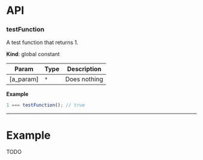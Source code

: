 # API

<a name="testFunction"></a>

### testFunction

A test function that returns 1.

**Kind**: global constant

| Param     | Type            | Description  |
| --------- | --------------- | ------------ |
| [a_param] | <code>\*</code> | Does nothing |

**Example**

```js
1 === testFunction(); // true
```

---

# Example

TODO
